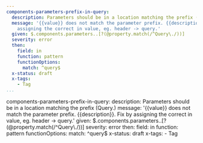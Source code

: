 ```yaml
---
components-parameters-prefix-in-query:
  description: Parameters should be in a location matching the prefix (Query.)
  message: '{{value}} does not match the parameter prefix. {{description}}. Fix by
    assigning the correct in value, eg. header -> query.'
  given: $.components.parameters..[?(@property.match(/^Query\./))]
  severity: error
  then:
    field: in
    function: pattern
    functionOptions:
      match: ^query$
  x-status: draft
  x-tags:
    - Tag      
...
```

components-parameters-prefix-in-query:
  description: Parameters should be in a location matching the prefix (Query.)
  message: '{{value}} does not match the parameter prefix. {{description}}. Fix by
    assigning the correct in value, eg. header -> query.'
  given: $.components.parameters..[?(@property.match(/^Query\./))]
  severity: error
  then:
    field: in
    function: pattern
    functionOptions:
      match: ^query$
  x-status: draft
  x-tags:
    - Tag      